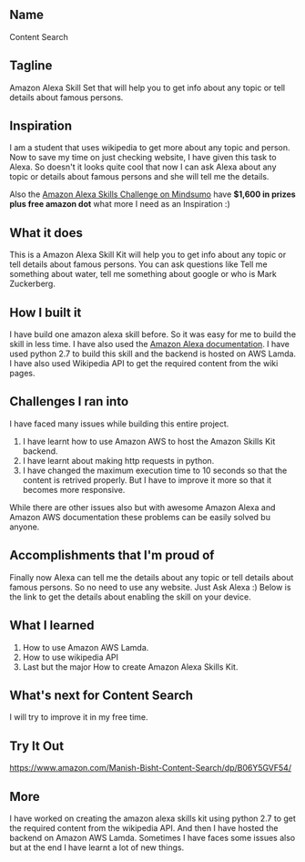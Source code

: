 ## Name
Content Search

## Tagline
Amazon Alexa Skill Set that will help you to get info about any topic or tell details about famous persons.

## Inspiration
I am a student that uses wikipedia to get more about any topic and person. Now to save my time on just checking website, I have given this task to Alexa. So doesn't it looks quite cool that now I can ask Alexa about any topic or details about famous persons and she will tell me the details.

Also the [Amazon Alexa Skills Challenge on Mindsumo](https://www.mindsumo.com/contests/hack-your-world) have **$1,600 in prizes plus free amazon dot** what more I need as an Inspiration :)

## What it does
This is a Amazon Alexa Skill Kit will help you to get info about any topic or tell details about famous persons. You can ask questions like Tell me something about water, tell me something about google or who is Mark Zuckerberg.

## How I built it
I have build one amazon alexa skill before. So it was easy for me to build the skill in less time. I have also used the [Amazon Alexa documentation](https://developer.amazon.com/alexa-skills-kit). I have used python 2.7 to build this skill and the backend is hosted on AWS Lamda. I have also used Wikipedia API to get the required content from the wiki pages.

## Challenges I ran into
I have faced many issues while building this entire project.
1. I have learnt how to use Amazon AWS to host the Amazon Skills Kit backend.
2. I have learnt about making http requests in python.
3. I have changed the maximum execution time to 10 seconds so that the content is retrived properly. But I have to improve it more so that it becomes more responsive.

While there are other issues also but with awesome Amazon Alexa and Amazon AWS documentation these problems can be easily solved bu anyone.
 
## Accomplishments that I'm proud of
Finally now Alexa can tell me the details about any topic or tell details about famous persons. So no need to use any website. Just Ask Alexa :)
Below is the link to get the details about enabling the skill on your device.

## What I learned
1. How to use Amazon AWS Lamda.
2. How to use wikipedia API
3. Last but the major How to create Amazon Alexa Skills Kit.

## What's next for Content Search
I will try to improve it in my free time.

## Try It Out
https://www.amazon.com/Manish-Bisht-Content-Search/dp/B06Y5GVF54/

## More
I have worked on creating the amazon alexa skills kit using python 2.7 to get the required content from the wikipedia API. And then I have hosted the backend on Amazon AWS Lamda. Sometimes I have faces some issues also but at the end I have learnt a lot of new things.

